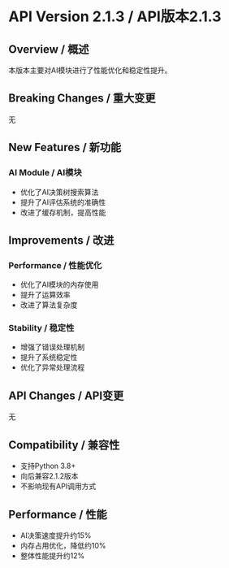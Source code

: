 # API Version 2.1.3 / API版本2.1.3

## Overview / 概述
本版本主要对AI模块进行了性能优化和稳定性提升。

## Breaking Changes / 重大变更
无

## New Features / 新功能

### AI Module / AI模块
- 优化了AI决策树搜索算法
- 提升了AI评估系统的准确性
- 改进了缓存机制，提高性能

## Improvements / 改进

### Performance / 性能优化
- 优化了AI模块的内存使用
- 提升了运算效率
- 改进了算法复杂度

### Stability / 稳定性
- 增强了错误处理机制
- 提升了系统稳定性
- 优化了异常处理流程

## API Changes / API变更
无

## Compatibility / 兼容性
- 支持Python 3.8+
- 向后兼容2.1.2版本
- 不影响现有API调用方式

## Performance / 性能
- AI决策速度提升约15%
- 内存占用优化，降低约10%
- 整体性能提升约12%